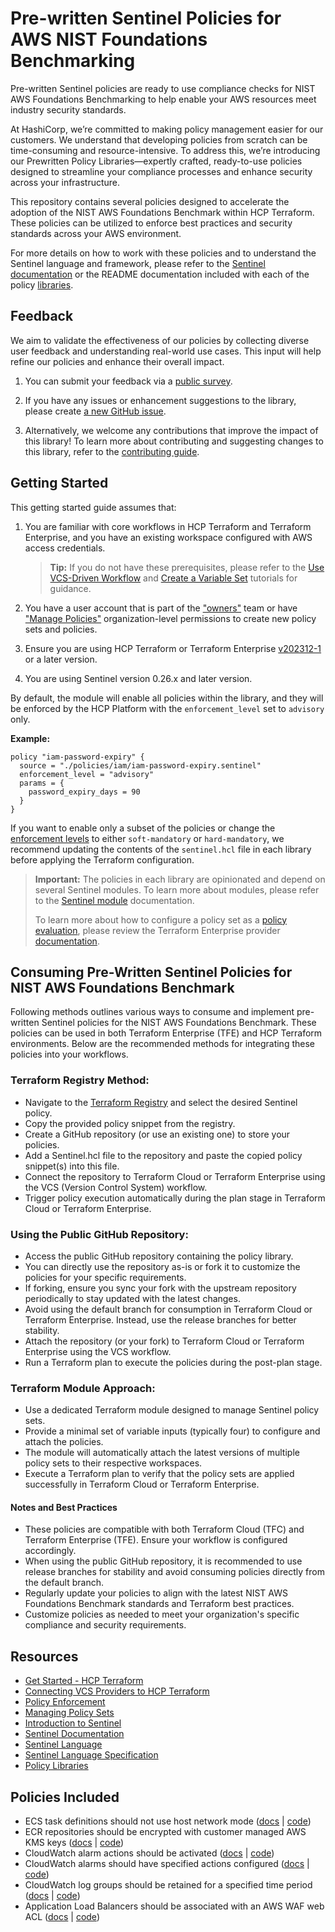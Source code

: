 # Pre-written Sentinel Policies for AWS NIST Foundations Benchmarking

Pre-written Sentinel policies are ready to use compliance checks for NIST AWS Foundations Benchmarking to help enable your AWS resources meet industry security standards.

At HashiCorp, we’re committed to making policy management easier for our customers. We understand that developing policies from scratch can be time-consuming and resource-intensive. To address this, we’re introducing our Prewritten Policy Libraries—expertly crafted, ready-to-use policies designed to streamline your compliance processes and enhance security across your infrastructure.

This repository contains several policies designed to accelerate the adoption of the NIST AWS Foundations Benchmark within HCP Terraform. These policies can be utilized to enforce best practices and security standards across your AWS environment.

For more details on how to work with these policies and to understand the Sentinel language and framework, please refer to the [Sentinel documentation](https://developer.hashicorp.com/sentinel/) or the README documentation included with each of the policy [libraries](https://github.com/hashicorp/policy-library-NIST-Policy-Set-for-AWS-Terraform/blob/main/docs/policies).

## Feedback

We aim to validate the effectiveness of our policies by collecting diverse user feedback and understanding real-world use cases. This input will help refine our policies and enhance their overall impact.

1. You can submit your feedback via a [public survey](https://docs.google.com/forms/d/e/1FAIpQLScswwLMaVaRuYRGJzDjNiycwM4BUa_gAIsAE_zOPdgyFeLXCA/viewform).

2. If you have any issues or enhancement suggestions to the library, please create [a new GitHub issue](https://github.com/hashicorp/policy-library-NIST-Policy-Set-for-AWS-Terraform/issues/new).

3. Alternatively, we welcome any contributions that improve the impact of this library! To learn more about contributing and suggesting changes to this library, refer to the [contributing guide](https://github.com/hashicorp/policy-library-NIST-Policy-Set-for-AWS-Terraform/blob/main/CONTRIBUTING.md).

## Getting Started

This getting started guide assumes that:

1. You are familiar with core workflows in HCP Terraform and Terraform Enterprise, and you have an existing workspace configured with AWS access credentials.

   > **Tip:** If you do not have these prerequisites, please refer to the [Use VCS-Driven Workflow](https://developer.hashicorp.com/terraform/tutorials/cloud-get-started/cloud-vcs-change) and [Create a Variable Set](https://developer.hashicorp.com/terraform/tutorials/cloud-get-started/cloud-create-variable-set) tutorials for guidance.

2. You have a user account that is part of the ["owners"](https://developer.hashicorp.com/terraform/cloud-docs/users-teams-organizations/permissions#organization-owners) team or have ["Manage Policies"](https://developer.hashicorp.com/terraform/cloud-docs/users-teams-organizations/permissions#manage-policies) organization-level permissions to create new policy sets and policies.

3. Ensure you are using HCP Terraform or Terraform Enterprise [v202312-1](https://developer.hashicorp.com/terraform/enterprise/releases/2023/v202312-1) or a later version.

4. You are using Sentinel version 0.26.x and later version.

By default, the module will enable all policies within the library, and they will be enforced by the HCP Platform with the `enforcement_level` set to `advisory` only.

**Example:**

```
policy "iam-password-expiry" {
  source = "./policies/iam/iam-password-expiry.sentinel"
  enforcement_level = "advisory"
  params = {
    password_expiry_days = 90
  }
}
```

If you want to enable only a subset of the policies or change the [enforcement levels](https://developer.hashicorp.com/sentinel/docs/concepts/enforcement-levels) to either `soft-mandatory` or `hard-mandatory`, we recommend updating the contents of the `sentinel.hcl` file in each library before applying the Terraform configuration.

> **Important:**
> The policies in each library are opinionated and depend on several Sentinel modules. To learn more about modules, please refer to the [Sentinel module](https://developer.hashicorp.com/sentinel/docs/extending/modules) documentation.
>
> To learn more about how to configure a policy set as a [policy evaluation](https://developer.hashicorp.com/terraform/cloud-docs/policy-enforcement/manage-policy-sets#policy-evaluations), please review the Terraform Enterprise provider [documentation](https://registry.terraform.io/providers/hashicorp/tfe/latest/docs/resources/policy_set#agent_enabled).

## Consuming Pre-Written Sentinel Policies for NIST AWS Foundations Benchmark

Following methods outlines various ways to consume and implement pre-written Sentinel policies for the NIST AWS Foundations Benchmark. These policies can be used in both Terraform Enterprise (TFE) and HCP Terraform environments. Below are the recommended methods for integrating these policies into your workflows.

### Terraform Registry Method:

- Navigate to the [Terraform Registry](https://registry.terraform.io/browse/policies) and select the desired Sentinel policy.
- Copy the provided policy snippet from the registry.
- Create a GitHub repository (or use an existing one) to store your policies.
- Add a Sentinel.hcl file to the repository and paste the copied policy snippet(s) into this file.
- Connect the repository to Terraform Cloud or Terraform Enterprise using the VCS (Version Control System) workflow.
- Trigger policy execution automatically during the plan stage in Terraform Cloud or Terraform Enterprise.

### Using the Public GitHub Repository:

- Access the public GitHub repository containing the policy library.
- You can directly use the repository as-is or fork it to customize the policies for your specific requirements.
- If forking, ensure you sync your fork with the upstream repository periodically to stay updated with the latest changes.
- Avoid using the default branch for consumption in Terraform Cloud or Terraform Enterprise. Instead, use the release branches for better stability.
- Attach the repository (or your fork) to Terraform Cloud or Terraform Enterprise using the VCS workflow.
- Run a Terraform plan to execute the policies during the post-plan stage.

### Terraform Module Approach:

- Use a dedicated Terraform module designed to manage Sentinel policy sets.
- Provide a minimal set of variable inputs (typically four) to configure and attach the policies.
- The module will automatically attach the latest versions of multiple policy sets to their respective workspaces.
- Execute a Terraform plan to verify that the policy sets are applied successfully in Terraform Cloud or Terraform Enterprise.

#### Notes and Best Practices

- These policies are compatible with both Terraform Cloud (TFC) and Terraform Enterprise (TFE). Ensure your workflow is configured accordingly.
- When using the public GitHub repository, it is recommended to use release branches for stability and avoid consuming policies directly from the default branch.
- Regularly update your policies to align with the latest NIST AWS Foundations Benchmark standards and Terraform best practices.
- Customize policies as needed to meet your organization's specific compliance and security requirements.

## Resources

- [Get Started - HCP Terraform](https://developer.hashicorp.com/terraform/tutorials/cloud-get-started)
- [Connecting VCS Providers to HCP Terraform](https://developer.hashicorp.com/terraform/cloud-docs/vcs)
- [Policy Enforcement](https://developer.hashicorp.com/terraform/cloud-docs/policy-enforcement)
- [Managing Policy Sets](https://developer.hashicorp.com/terraform/cloud-docs/policy-enforcement/manage-policy-sets)
- [Introduction to Sentinel](https://developer.hashicorp.com/sentinel/intro/what)
- [Sentinel Documentation](https://developer.hashicorp.com/sentinel/docs)
- [Sentinel Language](https://developer.hashicorp.com/sentinel/docs/language/)
- [Sentinel Language Specification](https://developer.hashicorp.com/sentinel/docs/language/spec)
- [Policy Libraries](https://registry.terraform.io/browse/policies)

## Policies Included

- ECS task definitions should not use host network mode ([docs](https://github.com/hashicorp/policy-library-nist-policy-set-for-aws-terraform/blob/main/docs/policies/ecs-task-definitions-should-not-use-host-network-mode.md) | [code](https://github.com/hashicorp/policy-library-nist-policy-set-for-aws-terraform/blob/main/policies/ecs/ecs-task-definitions-should-not-use-host-network-mode.sentinel))
- ECR repositories should be encrypted with customer managed AWS KMS keys ([docs](https://github.com/hashicorp/policy-library-nist-policy-set-for-aws-terraform/blob/main/docs/policies/ecr-repositories-should-be-encrypted-with-customer-managed-aws-kms-keys.md) | [code](https://github.com/hashicorp/policy-library-nist-policy-set-for-aws-terraform/blob/main/policies/ecr/ecr-repositories-should-be-encrypted-with-customer-managed-aws-kms-keys.sentinel))
- CloudWatch alarm actions should be activated ([docs](https://github.com/hashicorp/policy-library-nist-policy-set-for-aws-terraform/blob/main/docs/policies/cloudwatch-alarm-actions-should-be-enabled.md) | [code](https://github.com/hashicorp/policy-library-nist-policy-set-for-aws-terraform/blob/main/policies/cloudwatch/cloudwatch-alarm-actions-should-be-enabled.sentinel))
- CloudWatch alarms should have specified actions configured ([docs](https://github.com/hashicorp/policy-library-nist-policy-set-for-aws-terraform/blob/main/docs/policies/cloudwatch-alarms-should-have-specified-actions-configured.md) | [code](https://github.com/hashicorp/policy-library-nist-policy-set-for-aws-terraform/blob/main/policies/cloudwatch/cloudwatch-alarms-should-have-specified-actions-configured.sentinel))
- CloudWatch log groups should be retained for a specified time period ([docs](https://github.com/hashicorp/policy-library-nist-policy-set-for-aws-terraform/blob/main/docs/policies/cloudwatch-log-groups-should-be-retained-for-a-specified-time-period.md) | [code](https://github.com/hashicorp/policy-library-nist-policy-set-for-aws-terraform/blob/main/policies/cloudwatch/cloudwatch-log-groups-should-be-retained-for-a-specified-time-period.sentinel))
- Application Load Balancers should be associated with an AWS WAF web ACL ([docs](https://github.com/hashicorp/policy-library-nist-policy-set-for-aws-terraform/blob/main/docs/policies/application-load-balancers-should-be-associated-with-an-aws-waf-web-acl.md) | [code](https://github.com/hashicorp/policy-library-nist-policy-set-for-aws-terraform/blob/main/policies/elb/application-load-balancers-should-be-associated-with-an-aws-waf-web-acl.sentinel))
